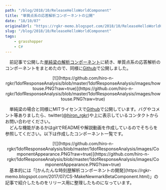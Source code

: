```yaml
---
path: "/blog/2018/10/ReleaseHelloWorldComponent"
title: "単質点系の応答解析コンポーネントの公開"
date: "18/10/07"
originalUrl: "https://rgkr-memo.blogspot.com/2018/10/ReleaseHelloWorldComponent.html"
slug: "/blog/2018/10/ReleaseHelloWorldComponent"
tags:
    - grasshopper
    - C#
---
```

　前記事で公開した[単純梁の解析コンポーネント](https://rgkr-memo.blogspot.com/2018/07/blog-post.html)に続き、単質点系の応答解析のコンポーネントをまとめたので、同様に[Github](https://github.com/hiro-n-rgkr/1dofResponseAnalysis/releases)で公開しました。  
<div class="separator" style="clear: both; text-align: center;">[![](https://github.com/hiro-n-rgkr/1dofResponseAnalysis/blob/master/1dofResponseAnalysis/images/howtouse.PNG?raw=true)](https://github.com/hiro-n-rgkr/1dofResponseAnalysis/blob/master/1dofResponseAnalysis/images/howtouse.PNG?raw=true)</div><div class="separator" style="clear: both; text-align: center;"></div>  

　単純梁の場合と同様にMITライセンスで[Github](https://github.com/hiro-n-rgkr/1dofResponseAnalysis/releases)で公開しています。バグやコメント等ありましたら、twitter([@hiron_rgkr](https://twitter.com/hiron_rgkr?lang=ja))や上に表示しているコンタクトからお問い合わせください。  
　どんな機能があるかはgitでREADMEや解説動画を作成しているのでそちらを参照してください。以下は作成したコンポーネント一覧です。  

<div class="separator" style="clear: both; text-align: center;">[![](https://github.com/hiro-n-rgkr/1dofResponseAnalysis/blob/master/1dofResponseAnalysis/images/ComponentAppearance.PNG?raw=true)](https://github.com/hiro-n-rgkr/1dofResponseAnalysis/blob/master/1dofResponseAnalysis/images/ComponentAppearance.PNG?raw=true)</div>  
　基本的には「[かんたんな時刻歴解析コンポーネントの開発](https://rgkr-memo.blogspot.com/2017/07/CS-MakeNewmarkBetaComponent.html)」の記事で紹介したものをリリース用に整理したものになっています。